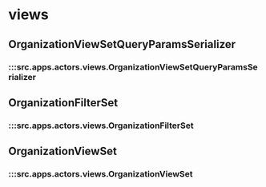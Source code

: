 # views

## OrganizationViewSetQueryParamsSerializer

### :::src.apps.actors.views.OrganizationViewSetQueryParamsSerializer

## OrganizationFilterSet

### :::src.apps.actors.views.OrganizationFilterSet

## OrganizationViewSet

### :::src.apps.actors.views.OrganizationViewSet

